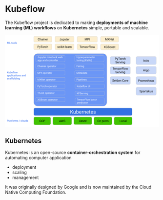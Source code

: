 # Kubeflow

The Kubeflow project is dedicated to making **deployments of machine learning (ML) workflows** on **Kubernetes** simple, portable and scalable.

![Kubeflow Arch](img/kubeflow/kubeflow-arch-1.svg)

## Kubernetes 
Kubernetes is an open-source **container-orchestration system** for automating computer application 
- deployment
- scaling
- management

It was originally designed by Google and is now maintained by the Cloud Native Computing Foundation.


